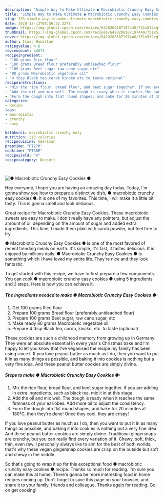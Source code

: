 ```yaml
---
description: "Simple Way to Make Ultimate ● Macrobiotic Crunchy Easy Cookies ●"
title: "Simple Way to Make Ultimate ● Macrobiotic Crunchy Easy Cookies ●"
slug: 783-simple-way-to-make-ultimate-macrobiotic-crunchy-easy-cookies
date: 2020-12-13T08:56:52.327Z
image: https://img-global.cpcdn.com/recipes/6428206107197440/751x532cq70/●-macrobiotic-crunchy-easy-cookies-●-recipe-main-photo.jpg
thumbnail: https://img-global.cpcdn.com/recipes/6428206107197440/751x532cq70/●-macrobiotic-crunchy-easy-cookies-●-recipe-main-photo.jpg
cover: https://img-global.cpcdn.com/recipes/6428206107197440/751x532cq70/●-macrobiotic-crunchy-easy-cookies-●-recipe-main-photo.jpg
author: Isaac Hamilton
ratingvalue: 4.8
reviewcount: 44873
recipeingredient:
- "100 grams Rice flour"
- "100 grams Bread flour preferably unbleached flour"
- "100 grams Beet sugar raw cane sugar etc"
- "80 grams Macrobiotic vegetable oil"
- "4 tbsp Black tea carob kinako etc to taste optional"
recipeinstructions:
- "Mix the rice flour, bread flour, and beet sugar together. If you are adding in extra ingredients, such as black tea, mix it in at this stage."
- "Add the oil and mix well. The dough is ready when it reaches the same firmness of your earlobes. Add more oil to adjust the consistency."
- "Form the dough into flat round shapes, and bake for 20 minutes at 180℃, then they&#39;re done! Once they cool, they are crispy!"
categories:
- Recipe
tags:
- macrobiotic
- crunchy
- easy

katakunci: macrobiotic crunchy easy 
nutrition: 213 calories
recipecuisine: American
preptime: "PT27M"
cooktime: "PT30M"
recipeyield: "4"
recipecategory: Dessert

---
```



![● Macrobiotic Crunchy Easy Cookies ●](https://img-global.cpcdn.com/recipes/6428206107197440/751x532cq70/●-macrobiotic-crunchy-easy-cookies-●-recipe-main-photo.jpg)

Hey everyone, I hope you are having an amazing day today. Today, I'm gonna show you how to prepare a distinctive dish, ● macrobiotic crunchy easy cookies ●. It is one of my favorites. This time, I will make it a little bit tasty. This is gonna smell and look delicious.

Great recipe for Macrobiotic Crunchy Easy Cookies. These macrobiotic sweets are easy to make. I don&#39;t really have any pointers, but adjust the amount of oil depending on the amount of sugar and added extra ingredients. This time, I made them plain with carob powder, but feel free to try.

● Macrobiotic Crunchy Easy Cookies ● is one of the most favored of recent trending meals on earth. It's simple, it's fast, it tastes delicious. It is enjoyed by millions daily. ● Macrobiotic Crunchy Easy Cookies ● is something which I have loved my entire life. They're nice and they look fantastic.


To get started with this recipe, we have to first prepare a few components. You can cook ● macrobiotic crunchy easy cookies ● using 5 ingredients and 3 steps. Here is how you can achieve it.

<!--inarticleads1-->

##### The ingredients needed to make ● Macrobiotic Crunchy Easy Cookies ●:

1. Get 100 grams Rice flour
1. Prepare 100 grams Bread flour (preferably unbleached flour)
1. Prepare 100 grams Beet sugar, raw cane sugar, etc
1. Make ready 80 grams Macrobiotic vegetable oil
1. Prepare 4 tbsp Black tea, carob, kinako, etc. to taste (optional)


These cookies are such a childhood memory from growing up in Germany! They were an absolute essential in every year&#39;s Christmas bake and I&#39;m happy to let you know that I&#39;ve veganised the recipe my family has been using since I. If you love peanut butter as much as I do, then you want to put it in as many things as possible, and baking it into cookies is nothing but a very fine idea. And these peanut butter cookies are simply divine. 

<!--inarticleads2-->

##### Steps to make ● Macrobiotic Crunchy Easy Cookies ●:

1. Mix the rice flour, bread flour, and beet sugar together. If you are adding in extra ingredients, such as black tea, mix it in at this stage.
1. Add the oil and mix well. The dough is ready when it reaches the same firmness of your earlobes. Add more oil to adjust the consistency.
1. Form the dough into flat round shapes, and bake for 20 minutes at 180℃, then they&#39;re done! Once they cool, they are crispy!


If you love peanut butter as much as I do, then you want to put it in as many things as possible, and baking it into cookies is nothing but a very fine idea. And these peanut butter cookies are simply divine. Traditional gingersnaps are crunchy, but you can really find every variation of it. Chewy, soft, thick, thin, even raw. I personally always like to aim for the best of both worlds, that&#39;s why these vegan gingersnap cookies are crisp on the outside but soft and chewy in the middle. 

So that's going to wrap it up for this exceptional food ● macrobiotic crunchy easy cookies ● recipe. Thanks so much for reading. I'm sure you can make this at home. There's gonna be more interesting food in home recipes coming up. Don't forget to save this page on your browser, and share it to your family, friends and colleague. Thanks again for reading. Go on get cooking!
